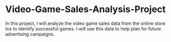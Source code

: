 # Video-Game-Sales-Analysis-Project
In this project, I will analyze the video game sales data from the online store Ice to identify successful games.  I will use this data to help plan for future advertising campaigns.  

